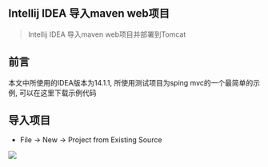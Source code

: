 ## Intellij IDEA 导入maven web项目
> Intellij IDEA 导入maven web项目并部署到Tomcat
## 前言
本文中所使用的IDEA版本为14.1.1, 所使用测试项目为sping mvc的一个最简单的示例, 可以在这里下载示例代码
## 导入项目
* File -> New -> Project from Existing Source

![](images/maven——web1.png)